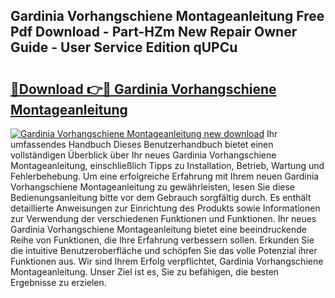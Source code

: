 ## Gardinia Vorhangschiene Montageanleitung Free Pdf Download - Part-HZm New Repair Owner Guide - User Service Edition qUPCu

# <h2><a href="http://df88mz.blite.top/?on=Gardinia+Vorhangschiene+Montageanleitung">🔗Download 👉🔴 Gardinia Vorhangschiene Montageanleitung</a></h2>

[![Gardinia Vorhangschiene Montageanleitung new download](https://i.imgur.com/lujVjoI.png)](http://df88mz.blite.top/?on=Gardinia+Vorhangschiene+Montageanleitung)
Ihr umfassendes Handbuch Dieses Benutzerhandbuch bietet einen vollständigen Überblick über Ihr neues Gardinia Vorhangschiene Montageanleitung, einschließlich Tipps zu Installation, Betrieb, Wartung und Fehlerbehebung. Um eine erfolgreiche Erfahrung mit Ihrem neuen Gardinia Vorhangschiene Montageanleitung zu gewährleisten, lesen Sie diese Bedienungsanleitung bitte vor dem Gebrauch sorgfältig durch. Es enthält detaillierte Anweisungen zur Einrichtung des Produkts sowie Informationen zur Verwendung der verschiedenen Funktionen und Funktionen. Ihr neues Gardinia Vorhangschiene Montageanleitung bietet eine beeindruckende Reihe von Funktionen, die Ihre Erfahrung verbessern sollen. Erkunden Sie die intuitive Benutzeroberfläche und schöpfen Sie das volle Potenzial ihrer Funktionen aus. Wir sind Ihrem Erfolg verpflichtet, Gardinia Vorhangschiene Montageanleitung. Unser Ziel ist es, Sie zu befähigen, die besten Ergebnisse zu erzielen.
